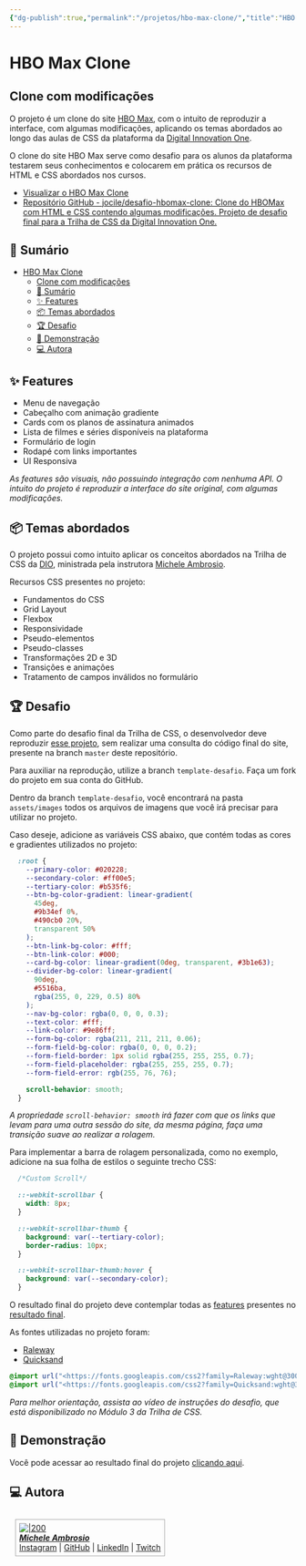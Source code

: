 ```yaml
---
{"dg-publish":true,"permalink":"/projetos/hbo-max-clone/","title":"HBO Max Clone","metatags":{"description":"Projeto que consiste em um banco de filmes, os quais podem ser listados e avaliados pelos usuários."},"tags":["Projeto","CSS","HTML"],"noteIcon":"1","updated":"2025-03-14T19:35:01.877-03:00"}
---
```



# HBO Max Clone

## Clone com modificações

O projeto é um clone do site [HBO Max](https://www.hbomax.com/br/pt), com o intuito de reproduzir a interface, com algumas modificações, aplicando os temas abordados ao longo das aulas de CSS da plataforma da [Digital Innovation One](https://dio.me).

O clone do site HBO Max serve como desafio para os alunos da plataforma testarem seus conhecimentos e colocarem em prática os recursos de HTML e CSS abordados nos cursos.

- [Visualizar o HBO Max Clone](https://jocile.github.io/desafio-hbomax-clone/)
- [Repositório GitHub - jocile/desafio-hbomax-clone: Clone do HBOMax com HTML e CSS contendo algumas modificações. Projeto de desafio final para a Trilha de CSS da Digital Innovation One.](https://github.com/jocile/desafio-hbomax-clone)

## 📎 Sumário

- [HBO Max Clone](#hbo-max-clone)
  - [Clone com modificações](#clone-com-modificações)
  - [📎 Sumário](#-sumário)
  - [✨ Features](#-features)
  - [📦 Temas abordados](#-temas-abordados)
  - [🏆 Desafio](#-desafio)
  - [🌈 Demonstração](#-demonstração)
  - [💻 Autora](#-autora)

## ✨ Features

- Menu de navegação
- Cabeçalho com animação gradiente
- Cards com os planos de assinatura animados
- Lista de filmes e séries disponíveis na plataforma
- Formulário de login
- Rodapé com links importantes
- UI Responsiva

*As features são visuais, não possuindo integração com nenhuma API. O intuito do projeto é reproduzir a interface do site original, com algumas modificações.*

## 📦 Temas abordados

O projeto possui como intuito aplicar os conceitos abordados na Trilha de CSS da [DIO](https://dio.me), ministrada pela instrutora [Michele Ambrosio](https://github.com/micheleambrosio).

Recursos CSS presentes no projeto:

- Fundamentos do CSS
- Grid Layout
- Flexbox
- Responsividade
- Pseudo-elementos
- Pseudo-classes
- Transformações 2D e 3D
- Transições e animações
- Tratamento de campos inválidos no formulário

## 🏆 Desafio

Como parte do desafio final da Trilha de CSS, o desenvolvedor deve reproduzir [esse projeto](https://micheleambrosio.github.io/hbomax/), sem realizar uma consulta do código final do site, presente na branch `master` deste repositório.

Para auxiliar na reprodução, utilize a branch `template-desafio`. Faça um fork do projeto em sua conta do GitHub.

Dentro da branch `template-desafio`, você encontrará na pasta `assets/images` todos os arquivos de imagens que você irá precisar para utilizar no projeto.

Caso deseje, adicione as variáveis CSS abaixo, que contém todas as cores e gradientes utilizados no projeto:


```css
  :root {
    --primary-color: #020228;
    --secondary-color: #ff00e5;
    --tertiary-color: #b535f6;
    --btn-bg-color-gradient: linear-gradient(
      45deg,
      #9b34ef 0%,
      #490cb0 20%,
      transparent 50%
    );
    --btn-link-bg-color: #fff;
    --btn-link-color: #000;
    --card-bg-color: linear-gradient(0deg, transparent, #3b1e63);
    --divider-bg-color: linear-gradient(
      90deg,
      #5516ba,
      rgba(255, 0, 229, 0.5) 80%
    );
    --nav-bg-color: rgba(0, 0, 0, 0.3);
    --text-color: #fff;
    --link-color: #9e86ff;
    --form-bg-color: rgba(211, 211, 211, 0.06);
    --form-field-bg-color: rgba(0, 0, 0, 0.2);
    --form-field-border: 1px solid rgba(255, 255, 255, 0.7);
    --form-field-placeholder: rgba(255, 255, 255, 0.7);
    --form-field-error: rgb(255, 76, 76);

    scroll-behavior: smooth;
  }

```

*A propriedade `scroll-behavior: smooth` irá fazer com que os links que levam para uma outra sessão do site, da mesma página, faça uma transição suave ao realizar a rolagem.*

Para implementar a barra de rolagem personalizada, como no exemplo, adicione na sua folha de estilos o seguinte trecho CSS:


```css
  /*Custom Scroll*/

  ::-webkit-scrollbar {
    width: 8px;
  }

  ::-webkit-scrollbar-thumb {
    background: var(--tertiary-color);
    border-radius: 10px;
  }

  ::-webkit-scrollbar-thumb:hover {
    background: var(--secondary-color);
  }
```


O resultado final do projeto deve contemplar todas as [features](#features) presentes no [resultado final](https://micheleambrosio.github.io/hbomax/).

As fontes utilizadas no projeto foram:

- [Raleway](https://fonts.google.com/specimen/Raleway)
- [Quicksand](https://fonts.google.com/specimen/Quicksand?query=quicksand)
  
```css
@import url("<https://fonts.googleapis.com/css2?family=Raleway:wght@300;400;500;600;700&display=swap>");
@import url("<https://fonts.googleapis.com/css2?family=Quicksand:wght@300;400;700&display=swap>");
```

*Para melhor orientação, assista ao vídeo de instruções do desafio, que está disponibilizado no Módulo 3 da Trilha de CSS.*

## 🌈 Demonstração

Você pode acessar ao resultado final do projeto [clicando aqui](https://micheleambrosio.github.io/hbomax/).

## 💻 Autora

<span style="float: left; border: 1px solid #aaa; margin: 10px; padding: 6px;">[![|200](https://avatars.githubusercontent.com/u/55519539?v=4)](https://github.com/micheleambrosio) <br>_**[Michele Ambrosio](https://www.linkedin.com/in/michele-ambrosio-a4899661/)**_<br> [Instagram](http://instagram.com/programi_) | [GitHub](https://github.com/micheleambrosio) | [LinkedIn](https://www.linkedin.com/in/michele-ambrosio-a4899661/) | [Twitch](https://www.twitch.tv/michele_ambrosio)</span>
